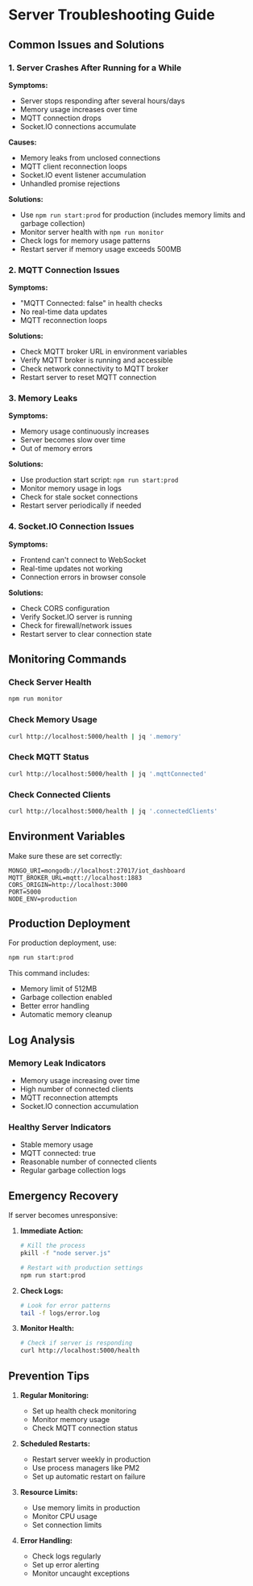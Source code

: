 # Server Troubleshooting Guide

## Common Issues and Solutions

### 1. Server Crashes After Running for a While

**Symptoms:**
- Server stops responding after several hours/days
- Memory usage increases over time
- MQTT connection drops
- Socket.IO connections accumulate

**Causes:**
- Memory leaks from unclosed connections
- MQTT client reconnection loops
- Socket.IO event listener accumulation
- Unhandled promise rejections

**Solutions:**
- Use `npm run start:prod` for production (includes memory limits and garbage collection)
- Monitor server health with `npm run monitor`
- Check logs for memory usage patterns
- Restart server if memory usage exceeds 500MB

### 2. MQTT Connection Issues

**Symptoms:**
- "MQTT Connected: false" in health checks
- No real-time data updates
- MQTT reconnection loops

**Solutions:**
- Check MQTT broker URL in environment variables
- Verify MQTT broker is running and accessible
- Check network connectivity to MQTT broker
- Restart server to reset MQTT connection

### 3. Memory Leaks

**Symptoms:**
- Memory usage continuously increases
- Server becomes slow over time
- Out of memory errors

**Solutions:**
- Use production start script: `npm run start:prod`
- Monitor memory usage in logs
- Check for stale socket connections
- Restart server periodically if needed

### 4. Socket.IO Connection Issues

**Symptoms:**
- Frontend can't connect to WebSocket
- Real-time updates not working
- Connection errors in browser console

**Solutions:**
- Check CORS configuration
- Verify Socket.IO server is running
- Check for firewall/network issues
- Restart server to clear connection state

## Monitoring Commands

### Check Server Health
```bash
npm run monitor
```

### Check Memory Usage
```bash
curl http://localhost:5000/health | jq '.memory'
```

### Check MQTT Status
```bash
curl http://localhost:5000/health | jq '.mqttConnected'
```

### Check Connected Clients
```bash
curl http://localhost:5000/health | jq '.connectedClients'
```

## Environment Variables

Make sure these are set correctly:

```env
MONGO_URI=mongodb://localhost:27017/iot_dashboard
MQTT_BROKER_URL=mqtt://localhost:1883
CORS_ORIGIN=http://localhost:3000
PORT=5000
NODE_ENV=production
```

## Production Deployment

For production deployment, use:

```bash
npm run start:prod
```

This command includes:
- Memory limit of 512MB
- Garbage collection enabled
- Better error handling
- Automatic memory cleanup

## Log Analysis

### Memory Leak Indicators
- Memory usage increasing over time
- High number of connected clients
- MQTT reconnection attempts
- Socket.IO connection accumulation

### Healthy Server Indicators
- Stable memory usage
- MQTT connected: true
- Reasonable number of connected clients
- Regular garbage collection logs

## Emergency Recovery

If server becomes unresponsive:

1. **Immediate Action:**
   ```bash
   # Kill the process
   pkill -f "node server.js"
   
   # Restart with production settings
   npm run start:prod
   ```

2. **Check Logs:**
   ```bash
   # Look for error patterns
   tail -f logs/error.log
   ```

3. **Monitor Health:**
   ```bash
   # Check if server is responding
   curl http://localhost:5000/health
   ```

## Prevention Tips

1. **Regular Monitoring:**
   - Set up health check monitoring
   - Monitor memory usage
   - Check MQTT connection status

2. **Scheduled Restarts:**
   - Restart server weekly in production
   - Use process managers like PM2
   - Set up automatic restart on failure

3. **Resource Limits:**
   - Use memory limits in production
   - Monitor CPU usage
   - Set connection limits

4. **Error Handling:**
   - Check logs regularly
   - Set up error alerting
   - Monitor uncaught exceptions 